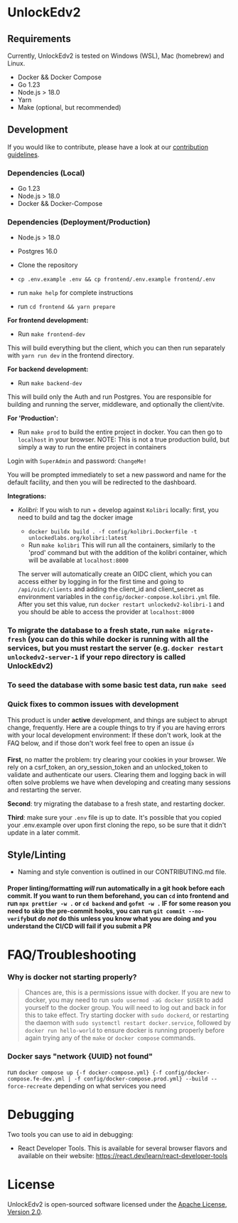 # UnlockEdv2

## Requirements

Currently, UnlockEdv2 is tested on Windows (WSL), Mac (homebrew) and Linux.

- Docker && Docker Compose
- Go 1.23
- Node.js > 18.0
- Yarn
- Make (optional, but recommended)

## Development

If you would like to contribute, please have a look at our [contribution guidelines](CONTRIBUTING.md).

### Dependencies (Local)

- Go 1.23
- Node.js > 18.0
- Docker && Docker-Compose

### Dependencies (Deployment/Production)

- Node.js > 18.0
- Postgres 16.0

- Clone the repository
- `cp .env.example .env && cp frontend/.env.example frontend/.env`
- run `make help` for complete instructions
- run `cd frontend && yarn prepare`

**For frontend development:**

- Run `make frontend-dev`

This will build everything but the client, which you can then run separately with `yarn run dev` in the frontend directory.

**For backend development:**

- Run `make backend-dev`

This will build only the Auth and run Postgres. You are responsible for building and running the server, middleware, and optionally the client/vite.

**For 'Production':**

- Run `make prod` to build the entire project in docker. You can then go to `localhost` in your browser.
  NOTE: This is not a true production build, but simply a way to run the entire project in containers

Login with `SuperAdmin` and password: `ChangeMe!`

You will be prompted immediately to set a new password and name for the default facility, and then you
will be redirected to the dashboard.

**Integrations:**

- _Kolibri_:
  If you wish to run + develop against `Kolibri` locally:
  first, you need to build and tag the docker image

  - `docker buildx build . -f config/kolibri.Dockerfile -t unlockedlabs.org/kolibri:latest`
  - Run `make kolibri`
    This will run all the containers, similarly to the 'prod' command but with the addition of the kolibri container,
    which will be available at `localhost:8000`

  The server will automatically create an OIDC client, which you can access either by logging in for the first
  time and going to `/api/oidc/clients` and adding the client_id and client_secret as environment variables in
  the `config/docker-compose.kolibri.yml` file. After you set this value, run `docker restart unlockedv2-kolibri-1`
  and you should be able to access the provider at `localhost:8000`

### To migrate the database to a fresh state, run `make migrate-fresh` (you can do this while docker is running with all the services, but you must restart the server (e.g. `docker restart unlockedv2-server-1` if your repo directory is called UnlockEdv2)

### To seed the database with some basic test data, run `make seed`

### **Quick fixes to common issues with development**

This product is under **active** development, and things are subject to abrupt change, frequently.
Here are a couple things to try if you are having errors with your local development environment:
If these don't work, look at the FAQ below, and if those don't work feel free to open an issue 👍

**First**, no matter the problem: try clearing your cookies in your browser. We rely on a csrf_token, an ory_session_token and an unlocked_token
to validate and authenticate our users. Clearing them and logging back in will often solve problems we have when developing
and creating many sessions and restarting the server.

**Second**: try migrating the database to a fresh state, and restarting docker.

**Third**: make sure your `.env` file is up to date. It's possible that you copied your .env.example over upon first cloning the repo,
so be sure that it didn't update in a later commit.

## Style/Linting

- Naming and style convention is outlined in our CONTRIBUTING.md file.

#### Proper linting/formatting _will_ run automatically in a git hook before each commit. If you want to run them beforehand, you can `cd` into frontend and run `npx prettier -w .` or `cd backend` and `gofmt -w .` IF for some reason you need to skip the pre-commit hooks, you can run `git commit --no-verify`but _do not_ do this unless you know what you are doing and you understand the CI/CD will fail if you submit a PR

# FAQ/Troubleshooting

### Why is docker not starting properly?

> Chances are, this is a permissions issue with docker. If you are new to docker, you may need to run `sudo usermod -aG docker $USER`
> to add yourself to the docker group. You will need to log out and back in for this to take effect.
> Try starting docker with `sudo dockerd`, or restarting the daemon with `sudo systemctl restart docker.service`, followed by `docker run hello-world`
> to ensure docker is running properly before again trying any of the `make` or `docker compose` commands.

### Docker says "network {UUID} not found"

run `docker compose up {-f docker-compose.yml} {-f config/docker-compose.fe-dev.yml | -f config/docker-compose.prod.yml} --build --force-recreate` depending on what services you need

# Debugging

Two tools you can use to aid in debugging:

- React Developer Tools. This is available for several browser flavors and available on their website: <https://react.dev/learn/react-developer-tools>

# License

UnlockEdv2 is open-sourced software licensed under the [Apache License, Version 2.0](https://opensource.org/license/apache-2-0/).
